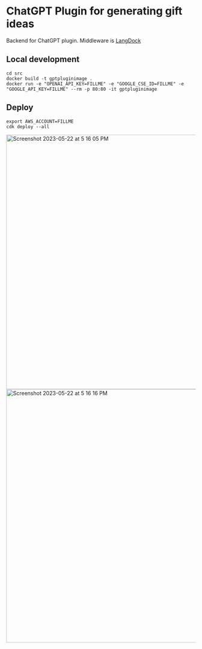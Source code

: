 # ChatGPT Plugin for generating gift ideas
Backend for ChatGPT plugin. Middleware is [LangDock](https://langdock.com)
## Local development
```shell
cd src
docker build -t gptpluginimage . 
docker run -e "OPENAI_API_KEY=FILLME" -e "GOOGLE_CSE_ID=FILLME" -e "GOOGLE_API_KEY=FILLME" --rm -p 80:80 -it gptpluginimage
```

## Deploy
```shell
export AWS_ACCOUNT=FILLME
cdk deploy --all
```


<img width="677" alt="Screenshot 2023-05-22 at 5 16 05 PM" src="https://github.com/anatolyburtsev/GiftSuggesterChatGPTPlugin/assets/905276/8b9d8570-1a7a-4d9b-9ff8-de6a7416e493">
<img width="674" alt="Screenshot 2023-05-22 at 5 16 16 PM" src="https://github.com/anatolyburtsev/GiftSuggesterChatGPTPlugin/assets/905276/fc695573-b597-4a71-9671-306afa4395cb">
